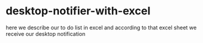 # desktop-notifier-with-excel
here we describe our to do list in excel and according to that excel sheet we receive our desktop notification
